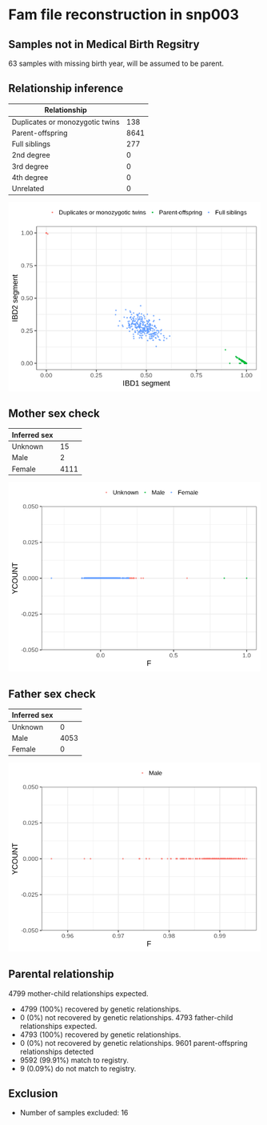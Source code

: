 # Fam file reconstruction in snp003
## Samples not in Medical Birth Regsitry
63 samples with missing birth year, will be assumed to be parent.
## Relationship inference
| Relationship |   |
| ------------ | - |
| Duplicates or monozygotic twins| 138 |
| Parent-offspring| 8641 |
| Full siblings| 277 |
| 2nd degree| 0 |
| 3rd degree| 0 |
| 4th degree| 0 |
| Unrelated| 0 |

![](fam_reconstruction/ibd_plot.png)
## Mother sex check
| Inferred sex |   |
| ------------ | - |
| Unknown | 15 |
| Male | 2 |
| Female | 4111 |

![](fam_reconstruction/mother_sex_plot.png)
## Father sex check
| Inferred sex |   |
| ------------ | - |
| Unknown | 0 |
| Male | 4053 |
| Female | 0 |

![](fam_reconstruction/father_sex_plot.png)
## Parental relationship
4799 mother-child relationships expected.
- 4799 (100%) recovered by genetic relationships.
- 0 (0%) not recovered by genetic relationships.
4793 father-child relationships expected.
- 4793 (100%) recovered by genetic relationships.
- 0 (0%) not recovered by genetic relationships.
9601 parent-offspring relationships detected
- 9592 (99.91%) match to registry.
- 9 (0.09%) do not match to registry.
## Exclusion
- Number of samples excluded: 16
